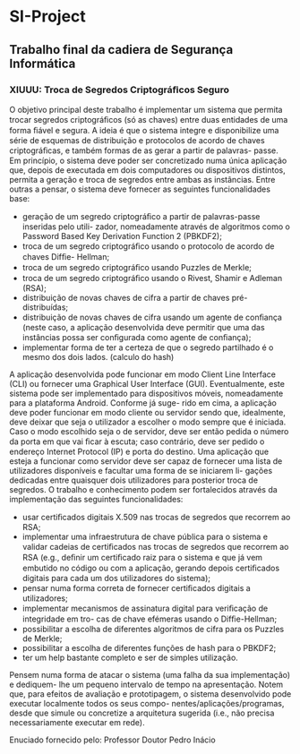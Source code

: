 # SI-Project
## Trabalho final da cadiera de Segurança Informática
### XIUUU: Troca de Segredos Criptográﬁcos Seguro

O objetivo principal deste trabalho é implementar um sistema que permita trocar segredos
criptográﬁcos (só as chaves) entre duas entidades de uma forma ﬁável e segura. A ideia é
que o sistema integre e disponibilize uma série de esquemas de distribuição e protocolos
de acordo de chaves criptográﬁcas, e também formas de as gerar a partir de palavras-
passe. Em princípio, o sistema deve poder ser concretizado numa única aplicação que,
depois de executada em dois computadores ou dispositivos distintos, permita a geração
e troca de segredos entre ambas as instâncias. Entre outras a pensar, o sistema deve
fornecer as seguintes funcionalidades base:
- geração de um segredo criptográﬁco a partir de palavras-passe inseridas pelo utili-
zador, nomeadamente através de algoritmos como o Password Based Key Derivation
Function 2 (PBKDF2);
- troca de um segredo criptográﬁco usando o protocolo de acordo de chaves Difﬁe-
Hellman;
- troca de um segredo criptográﬁco usando Puzzles de Merkle;
- troca de um segredo criptográﬁco usando o Rivest, Shamir e Adleman (RSA);
- distribuição de novas chaves de cifra a partir de chaves pré-distribuídas;
- distribuição de novas chaves de cifra usando um agente de conﬁança (neste caso, a
aplicação desenvolvida deve permitir que uma das instâncias possa ser conﬁgurada
como agente de conﬁança);
- implementar forma de ter a certeza de que o segredo partilhado é o mesmo dos dois
lados. (calculo do hash)

A aplicação desenvolvida pode funcionar em modo Client Line Interface (CLI) ou fornecer
uma Graphical User Interface (GUI). Eventualmente, este sistema pode ser implementado
para dispositivos móveis, nomeadamente para a plataforma Android. Conforme já suge-
rido em cima, a aplicação deve poder funcionar em modo cliente ou servidor sendo que,
idealmente, deve deixar que seja o utilizador a escolher o modo sempre que é iniciada.
Caso o modo escolhido seja o de servidor, deve ser então pedida o número da porta em
que vai ﬁcar à escuta; caso contrário, deve ser pedido o endereço Internet Protocol (IP)
e porta do destino. Uma aplicação que esteja a funcionar como servidor deve ser capaz
de fornecer uma lista de utilizadores disponíveis e facultar uma forma de se iniciarem li-
gações dedicadas entre quaisquer dois utilizadores para posterior troca de segredos. O
trabalho e conhecimento podem ser fortalecidos através da implementação das seguintes
funcionalidades:
- usar certiﬁcados digitais X.509 nas trocas de segredos que recorrem ao RSA;
- implementar uma infraestrutura de chave pública para o sistema e validar cadeias de
certiﬁcados nas trocas de segredos que recorrem ao RSA (e.g., deﬁnir um certiﬁcado
raiz para o sistema e que já vem embutido no código ou com a aplicação, gerando
depois certiﬁcados digitais para cada um dos utilizadores do sistema);
- pensar numa forma correta de fornecer certiﬁcados digitais a utilizadores;
- implementar mecanismos de assinatura digital para veriﬁcação de integridade em tro-
cas de chave efémeras usando o Difﬁe-Hellman;
- possibilitar a escolha de diferentes algoritmos de cifra para os Puzzles de Merkle;
- possibilitar a escolha de diferentes funções de hash para o PBKDF2;
- ter um help bastante completo e ser de simples utilização.

Pensem numa forma de atacar o sistema (uma falha da sua implementação) e dediquem-
lhe um pequeno intervalo de tempo na apresentação. Notem que, para efeitos de avaliação
e prototipagem, o sistema desenvolvido pode executar localmente todos os seus compo-
nentes/aplicações/programas, desde que simule ou concretize a arquitetura sugerida (i.e.,
não precisa necessariamente executar em rede).

Enuciado fornecido pelo: Professor Doutor Pedro Inácio
